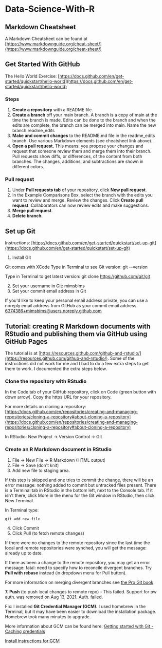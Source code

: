 # Data-Science-With-R

## Markdown Cheatsheet

A Markdown Cheatsheet can be found at [https://www.markdownguide.org/cheat-sheet/](https://www.markdownguide.org/cheat-sheet/)

## Get Started With GitHub

The Hello World Exercise: [https://docs.github.com/en/get-started/quickstart/hello-world](https://docs.github.com/en/get-started/quickstart/hello-world)

### Steps

1. **Create a repository** with a README file.
2. **Create a branch** off your main branch. A branch is a copy of main at the time the branch is made. Edits can be done to the branch and when the edits are complete, the branch can be merged into main. Name the new branch readme_edits
3. **Make and commit changes** to the README.md file in the readme_edits branch. Use various Markdown elements (see cheatsheet link above).
4. **Open a pull request.** This means: you propose your changes and request that someone review them and merge them into their branch. Pull requests show diffs, or differences, of the content from both branches. The changes, additions, and subtractions are shown in different colors.

### Pull request

1. Under **Pull requests tab** of your repository, click **New pull request**.
2. In the Example Comparisons Box, select the branch with the edits you want to review and merge. Review the changes. Click **Create pull request**. Collaborators can now review edits and make suggestions.
3. **Merge pull request**.
4. **Delete branch**.

## Set up Git

Instructions: [https://docs.github.com/en/get-started/quickstart/set-up-git](https://docs.github.com/en/get-started/quickstart/set-up-git)

1. Install Git

Git comes with XCode
Type in Terminal to see Git version: git --version

Type in Terminal to get latest version: git clone https://github.com/git/git

2. Set your username in Git: mimsbims
3. Set your commit email address in Git

If you'd like to keep your personal email address private, you can use a noreply email address from GitHub as your commit email address.
6374386+mimsbims@users.noreply.github.com

## Tutorial: creating R Markdown documents with RStudio and publishing them via GitHub using GitHub Pages

The tutorial is at [https://resources.github.com/github-and-rstudio/](https://resources.github.com/github-and-rstudio/). Some of the instructions did not work for me and I had to do a few extra steps to get them to work. I documented the extra steps below.

### Clone the repository with RStudio

In the Code tab of your GitHub repository, click on Code (green button with down arrow). Copy the https URL for your repository.

For more details on cloning a repository:
[https://docs.github.com/en/repositories/creating-and-managing-repositories/cloning-a-repository#about-cloning-a-repository](https://docs.github.com/en/repositories/creating-and-managing-repositories/cloning-a-repository#about-cloning-a-repository)

In RStudio: New Project -> Version Control -> Git

### Create an R Markdown document in RStudio

1. File -> New File -> R Markdown (HTML output)
2. File -> Save (don't knit)
3. Add new file to staging area. 

If this step is skipped and one tries to commit the change, there will be an error message: nothing added to commit but untracked files present. There is a Terminal tab in RStudio in the bottom left, next to the Console tab. If it isn't there, click More in the menu for the Git window in RStudio, then click New Terminal.

In Terminal type:

```console
git add new_file
```

4. Click Commit 
5. Click Pull (to fetch remote changes)

If there were no changes to the remote repository since the last time the local and remote repositories were synched, you will get the message: already up to date. 

If there as been a change to the remote repository, you may get an error message: fatal: need to specify how to reconcile divergent branches. Try **Pull with rebase** instead (in dropdown menu for Pull button).

For more information on merging divergent branches see [the Pro Git book](https://git-scm.com/book/en/v2)

**7. Push** (to push local changes to remote repo) - This failed. Support for pw auth. was removed on Aug 13, 2021. Auth. failed.

Fix: I installed **Git Credential Manager (GCM)**. I used homebrew in the Terminal, but it may have been easier to download the installation package. Homebrew took many minutes to upgrade.

More information about GCM can be found here: [Getting started with Git - Caching credentials](https://docs.github.com/en/get-started/getting-started-with-git/caching-your-github-credentials-in-git)

[Install instructions for GCM](https://github.com/GitCredentialManager/git-credential-manager/blob/release/docs/install.md)






